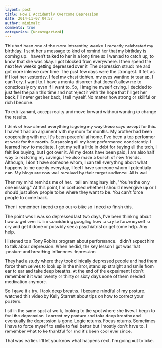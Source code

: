 ```yaml
---
layout: post
title: How I Accidently Overcome Depression
date: 2014-11-07 04:57
author: minimalc
comments: true
categories: [Uncategorized]
---
```

This had been one of the more interesting weeks. I recently celebrated my birthday. I sent her a message to kind of remind her that my birthday is coming up. I haven't talked to her in a long time so I wanted to catch up, to know that she was okay. I got blocked from everywhere. I then spend the next few weeks getting depressed over it. The depression struck me and got more intense over time. The past few days were the strongest. It felt as if I lost her yesterday. I feel my chest tighten, my eyes wanting to tear up. I can't cry. I want to. I have a mental disorder that doesn't allow me to consciously cry even if I want to. So, I imagine myself crying. I decided to just feel the pain this time and not reject it with the hope that I'll get her back, I'll never get her back, I tell myself. No matter how strong or skillful or rich I become.

To exit Izanami, accept reality and move forward without wanting to change the results.

I think of how almost everything is going my way these days except for this. I haven't had an argument with my mom for months. My brother had been cooperating with me. It's been peaceful at home. I've been a top performer at work for the month. Surpassing all my best performance consistently. I learned how to meditate. I got my self a little in debt for buying all the tech, I felt like buying, but I got over it. All my debts have been paid, I am also half way to restoring my savings. I've also made a bunch of new friends. Although, I don't have someone whom, I can tell everything about what happens to me openly everyday, I feel I have someone whom I potentially can. My blogs are now well received by their target audience. All is well.

Then my mind reminds me of her. I tell an imaginary Ish, "You're the only one missing." At this point, I'm confused whether I should never give up or I should just allow people to be where they want to be. You can't force people to come back.

Then I remember I need to go out to bike so I need to finish this. 

The point was I was so depressed last two days, I've been thinking about how to get over it. I'm considering googling how to cry to force myself to cry and get it done or possibly see a psychiatrist or get some help. Any help.

I listened to a Tony Robins program about performance. I didn't expect him to talk about depression. When he did, the key lesson I got was that  posture and breathing influences depression. 

They had a study where they took clinically depressed people and had them force them selves to look up in the mirror, stand up straight and smile from ear to ear and take deep breaths. At the end of the experiment I don't remember if it was twenty or thirty or sixty days none of them needed medication anymore.

So I gave it a try. I took deep breaths. I became mindful of my posture. I watched this video by Kelly Starrett about tips on how to correct your posture.

I sit in the same spot at work, looking to the spot where she lives. I begin to feel the depression. I correct my posture and take deep breaths and eventually the depression is gone. Logic returns. Focus returns. Sometimes I have to force myself to smile to feel better but I mostly don't have to. I remember what to be thankful for and it's been cool ever since.

That was earlier. I'll let you know what happens next. I'm going out to bike.
